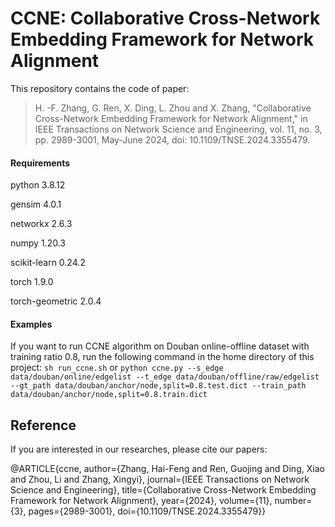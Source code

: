 # CCNE: Collaborative Cross-Network Embedding Framework for Network Alignment
This repository contains the code of paper:  
 >H. -F. Zhang, G. Ren, X. Ding, L. Zhou and X. Zhang, "Collaborative Cross-Network Embedding Framework for Network Alignment," in IEEE Transactions on Network Science and Engineering, vol. 11, no. 3, pp. 2989-3001, May-June 2024, doi: 10.1109/TNSE.2024.3355479.

#### Requirements
python                    3.8.12

gensim                    4.0.1

networkx                  2.6.3

numpy                     1.20.3

scikit-learn              0.24.2

torch                     1.9.0

torch-geometric           2.0.4

#### Examples
If you want to run CCNE algorithm on Douban online-offline dataset with training ratio 0.8, run the following command in the home directory of this project:
`sh run_ccne.sh`
or
`python ccne.py --s_edge data/douban/online/edgelist --t_edge data/douban/offline/raw/edgelist --gt_path data/douban/anchor/node,split=0.8.test.dict --train_path data/douban/anchor/node,split=0.8.train.dict`

## Reference  
If you are interested in our researches, please cite our papers:  

@ARTICLE{ccne,
  author={Zhang, Hai-Feng and Ren, Guojing and Ding, Xiao and Zhou, Li and Zhang, Xingyi},
  journal={IEEE Transactions on Network Science and Engineering}, 
  title={Collaborative Cross-Network Embedding Framework for Network Alignment}, 
  year={2024},
  volume={11},
  number={3},
  pages={2989-3001},
  doi={10.1109/TNSE.2024.3355479}}
